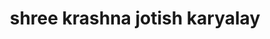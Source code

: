 ---
title: "shree krashna jotish karyalay"
url: /aurangabad/shree-krashna-jotish-karyalay/
shop: Allgemein
---